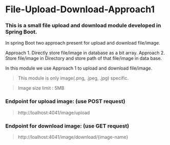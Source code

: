 # File-Upload-Download-Approach1
### This is a small file upload and download module developed in Spring Boot.

In spring Boot two approach present for upload and download file/image.

Approach 1. Directly store file/image in database as a bit array.
Approach 2. Store file/image in Directory and store path of that file/image in data base.

In this module we use Approach 1 to upload and download file/image.

> This module is only image(.png, .jpeg, .jpg) specific.

> Image size limit : 5MB

### Endpoint for upload image: (use POST request)
 > http://loalhost:4041/image/upload
 
### Endpoint for download image: (use GET request)
 > http://loalhost:4041/image/download/{image-name}
